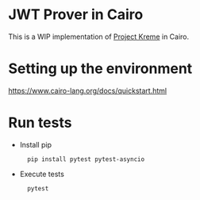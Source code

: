 # JWT Prover in Cairo

This is a WIP implementation of [Project Kreme](https://github.com/weijiekoh/kreme) in Cairo.

# Setting up the environment

https://www.cairo-lang.org/docs/quickstart.html

# Run tests

- Install pip

        pip install pytest pytest-asyncio

- Execute tests

        pytest